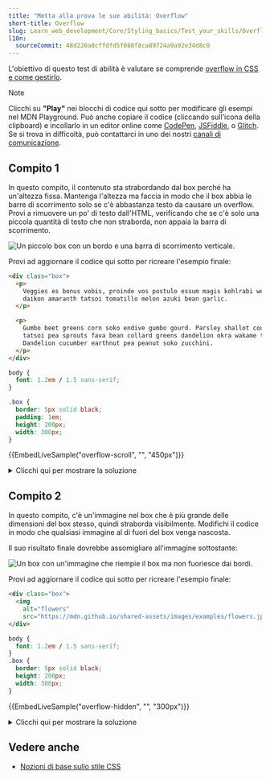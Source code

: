 ```yaml
---
title: "Metta alla prova le sue abilità: Overflow"
short-title: Overflow
slug: Learn_web_development/Core/Styling_basics/Test_your_skills/Overflow
l10n:
  sourceCommit: 48d220a8cffdfd5f088f8ca89724a9a92e34d8c0
---
```


L'obiettivo di questo test di abilità è valutare se comprende [overflow in CSS e come gestirlo](/it/docs/Learn_web_development/Core/Styling_basics/Overflow).

> [!NOTE]
> Clicchi su **"Play"** nei blocchi di codice qui sotto per modificare gli esempi nel MDN Playground.
> Può anche copiare il codice (cliccando sull'icona della clipboard) e incollarlo in un editor online come [CodePen](https://codepen.io/), [JSFiddle](https://jsfiddle.net/), o [Glitch](https://glitch.com/).
> Se si trova in difficoltà, può contattarci in uno dei nostri [canali di comunicazione](/it/docs/MDN/Community/Communication_channels).

## Compito 1

In questo compito, il contenuto sta strabordando dal box perché ha un'altezza fissa. Mantenga l'altezza ma faccia in modo che il box abbia le barre di scorrimento solo se c'è abbastanza testo da causare un overflow. Provi a rimuovere un po' di testo dall'HTML, verificando che se c'è solo una piccola quantità di testo che non straborda, non appaia la barra di scorrimento.

![Un piccolo box con un bordo e una barra di scorrimento verticale.](mdn-overflow1.png)

Provi ad aggiornare il codice qui sotto per ricreare l'esempio finale:

```html live-sample___overflow-scroll
<div class="box">
  <p>
    Veggies es bonus vobis, proinde vos postulo essum magis kohlrabi welsh onion
    daikon amaranth tatsoi tomatillo melon azuki bean garlic.
  </p>

  <p>
    Gumbo beet greens corn soko endive gumbo gourd. Parsley shallot courgette
    tatsoi pea sprouts fava bean collard greens dandelion okra wakame tomato.
    Dandelion cucumber earthnut pea peanut soko zucchini.
  </p>
</div>
```

```css live-sample___overflow-scroll
body {
  font: 1.2em / 1.5 sans-serif;
}

.box {
  border: 5px solid black;
  padding: 1em;
  height: 200px;
  width: 300px;
}
```

{{EmbedLiveSample("overflow-scroll", "", "450px")}}

<details>
<summary>Clicchi qui per mostrare la soluzione</summary>

Dovrebbe aggiungere `overflow: auto` in modo che il box acquisisca le barre di scorrimento solo quando il contenuto è troppo grande:

```css
.box {
  overflow: auto;
}
```

</details>

## Compito 2

In questo compito, c'è un'immagine nel box che è più grande delle dimensioni del box stesso, quindi straborda visibilmente. Modifichi il codice in modo che qualsiasi immagine al di fuori del box venga nascosta.

Il suo risultato finale dovrebbe assomigliare all'immagine sottostante:

![Un box con un'immagine che riempie il box ma non fuoriesce dai bordi.](mdn-overflow2.png)

Provi ad aggiornare il codice qui sotto per ricreare l'esempio finale:

```html live-sample___overflow-hidden
<div class="box">
  <img
    alt="flowers"
    src="https://mdn.github.io/shared-assets/images/examples/flowers.jpg" />
</div>
```

```css live-sample___overflow-hidden
body {
  font: 1.2em / 1.5 sans-serif;
}
.box {
  border: 5px solid black;
  height: 200px;
  width: 300px;
}
```

{{EmbedLiveSample("overflow-hidden", "", "300px")}}

<details>
<summary>Clicchi qui per mostrare la soluzione</summary>

Dovrebbe aggiungere `overflow: hidden` al selettore `.box`:

```css
.box {
  overflow: hidden;
}
```

</details>

## Vedere anche

- [Nozioni di base sullo stile CSS](/it/docs/Learn_web_development/Core/Styling_basics)
